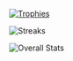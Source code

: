 <!-- liar ![Languages Used](https://github-readme-stats.vercel.app/api/top-langs?username=KyGost&theme=nord&hide_border=true&langs_count=10) -->


[![Trophies](https://github-profile-trophy.vercel.app/?username=KyGost&theme=nord&no-frame=true&column=3&row=2&margin-w=15&margin-h=15)](https://github.com/ryo-ma/github-profile-trophy)

![Streaks](https://github-readme-streak-stats.herokuapp.com/?user=KyGost&theme=nord&hide_border=true&date_format=Y-m-d)

![Overall Stats](https://github-readme-stats.vercel.app/api?username=KyGost&show_icons=true&theme=nord&hide_border=true&count_private=true&hide_rank=true&hide_title=true)

<!--GITHUB_ACTIVITY:{"rows": 5}-->
